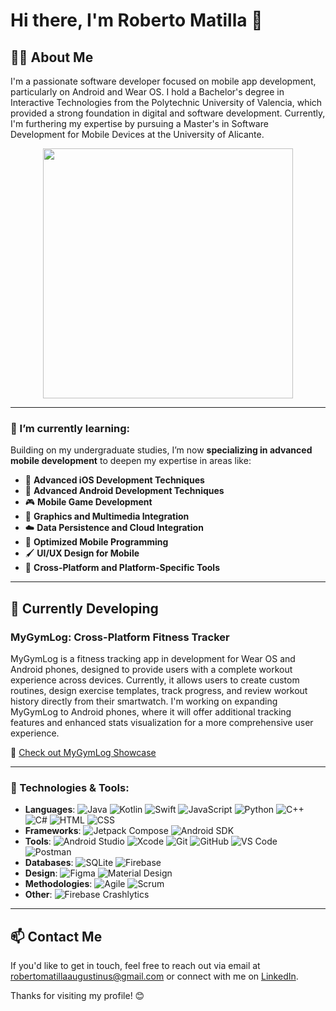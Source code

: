 <!--
**RobertoMati/RobertoMati** is a ✨ _special_ ✨ repository because its `README.md` (this file) appears on your GitHub profile.

Here are some ideas to get you started:

- 🔭 I’m currently working on ...
- 🌱 I’m currently learning ...
- 👯 I’m looking to collaborate on ...
- 🤔 I’m looking for help with ...
- 💬 Ask me about ...
- 📫 How to reach me: ...
- 😄 Pronouns: ...
- ⚡ Fun fact: ...
-->
# Hi there, I'm Roberto Matilla 👋

<!--![Banner](https://example.com/banner-image-url)-->

## 👨‍💻 About Me

I'm a passionate software developer focused on mobile app development, particularly on Android and Wear OS. I hold a Bachelor's degree in Interactive Technologies from the Polytechnic University of Valencia, which provided a strong foundation in digital and software development. Currently, I'm furthering my expertise by pursuing a Master's in Software Development for Mobile Devices at the University of Alicante.

<p align="center">
  <img src="https://github-readme-streak-stats.herokuapp.com?user=robertomati&theme=dark&hide_border=true" width="400">
</p>


---

### 🌱 I’m currently learning:

Building on my undergraduate studies, I’m now **specializing in advanced mobile development** to deepen my expertise in areas like:

- 📱 **Advanced iOS Development Techniques**
- 🤖 **Advanced Android Development Techniques**
- 🎮 **Mobile Game Development**
- 🎨 **Graphics and Multimedia Integration**
- ☁️ **Data Persistence and Cloud Integration**
- 🚀 **Optimized Mobile Programming**
- 🖌️ **UI/UX Design for Mobile**
- 🔧 **Cross-Platform and Platform-Specific Tools**

---

## 🚀 Currently Developing

### MyGymLog: Cross-Platform Fitness Tracker

MyGymLog is a fitness tracking app in development for Wear OS and Android phones, designed to provide users with a complete workout experience across devices. Currently, it allows users to create custom routines, design exercise templates, track progress, and review workout history directly from their smartwatch. I'm working on expanding MyGymLog to Android phones, where it will offer additional tracking features and enhanced stats visualization for a more comprehensive user experience.

🔗 [Check out MyGymLog Showcase](https://github.com/your-username/MyGymLogShowcase)

---



### 🔧 Technologies & Tools:
- **Languages**: ![Java](https://img.shields.io/badge/Java-%23ED8B00.svg?&style=flat-square&logo=java&logoColor=white) ![Kotlin](https://img.shields.io/badge/Kotlin-%230095D5.svg?&style=flat-square&logo=kotlin&logoColor=white) ![Swift](https://img.shields.io/badge/Swift-%23FA7343.svg?&style=flat-square&logo=swift&logoColor=white) ![JavaScript](https://img.shields.io/badge/JavaScript-%23F7DF1E.svg?&style=flat-square&logo=javascript&logoColor=white) ![Python](https://img.shields.io/badge/Python-%233776AB.svg?&style=flat-square&logo=python&logoColor=white) ![C++](https://img.shields.io/badge/C++-%2300599C.svg?&style=flat-square&logo=c%2B%2B&logoColor=white) ![C#](https://img.shields.io/badge/C%23-%23239120.svg?&style=flat-square&logo=c-sharp&logoColor=white) ![HTML](https://img.shields.io/badge/HTML-%23E34F26.svg?&style=flat-square&logo=html5&logoColor=white) ![CSS](https://img.shields.io/badge/CSS-%231572B6.svg?&style=flat-square&logo=css3&logoColor=white)
- **Frameworks**: ![Jetpack Compose](https://img.shields.io/badge/Jetpack%20Compose-%2320232A.svg?&style=flat-square&logo=android&logoColor=white) ![Android SDK](https://img.shields.io/badge/Android%20SDK-%233DDC84.svg?&style=flat-square&logo=android&logoColor=white)
- **Tools**: ![Android Studio](https://img.shields.io/badge/Android%20Studio-%233DDC84.svg?&style=flat-square&logo=android-studio&logoColor=white) ![Xcode](https://img.shields.io/badge/Xcode-%231575F9.svg?&style=flat-square&logo=xcode&logoColor=white) ![Git](https://img.shields.io/badge/Git-%23F05033.svg?&style=flat-square&logo=git&logoColor=white) ![GitHub](https://img.shields.io/badge/GitHub-%23121011.svg?&style=flat-square&logo=github&logoColor=white) ![VS Code](https://img.shields.io/badge/VS%20Code-%23007ACC.svg?&style=flat-square&logo=visual-studio-code&logoColor=white) ![Postman](https://img.shields.io/badge/Postman-%23FF6C37.svg?&style=flat-square&logo=postman&logoColor=white)
- **Databases**: ![SQLite](https://img.shields.io/badge/SQLite-%23003B57.svg?&style=flat-square&logo=sqlite&logoColor=white) ![Firebase](https://img.shields.io/badge/Firebase-%23FFCA28.svg?&style=flat-square&logo=firebase&logoColor=white)
- **Design**: ![Figma](https://img.shields.io/badge/Figma-%23F24E1E.svg?&style=flat-square&logo=figma&logoColor=white) ![Material Design](https://img.shields.io/badge/Material%20Design-%230081CB.svg?&style=flat-square&logo=material-design&logoColor=white)
- **Methodologies**: ![Agile](https://img.shields.io/badge/Agile-%2300A98F.svg?&style=flat-square&logo=agile&logoColor=white) ![Scrum](https://img.shields.io/badge/Scrum-%23FFA500.svg?&style=flat-square&logo=scrum&logoColor=white)
- **Other**: ![Firebase Crashlytics](https://img.shields.io/badge/Firebase%20Crashlytics-%23FFCA28.svg?&style=flat-square&logo=firebase&logoColor=white)

---

## 📫 Contact Me
If you'd like to get in touch, feel free to reach out via email at [robertomatillaaugustinus@gmail.com](mailto:robertomatillaaugustinus@gmail.com) or connect with me on [LinkedIn](https://www.linkedin.com/in/your-linkedin-profile).

Thanks for visiting my profile! 😊


